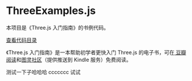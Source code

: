 ThreeExamples.js
================

本项目是《Three.js 入门指南》的书例代码。

<a href="http://zhangwenli.com/ThreeExample.js/" target="_blank">查看代码目录</a>

《Three.js 入门指南》是一本帮助初学者更快入门 Three.js 的电子书，可在<a href="http://read.douban.com/ebook/7412854/" target="_blank">
豆瓣阅读</a>和<a href="http://www.ituring.com.cn/book/1272" target="_blank">图灵社区</a>（提供推送到 Kindle 服务）免费阅读。


测试一下子哈哈哈
ccccccc
试试
